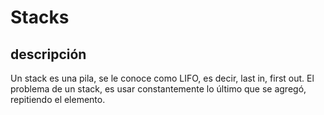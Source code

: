 # Stacks

## descripción

Un stack es una pila, se le conoce como LIFO, es decir, last in, first out.
El problema de un stack, es usar constantemente lo último que se agregó, repitiendo
el elemento.